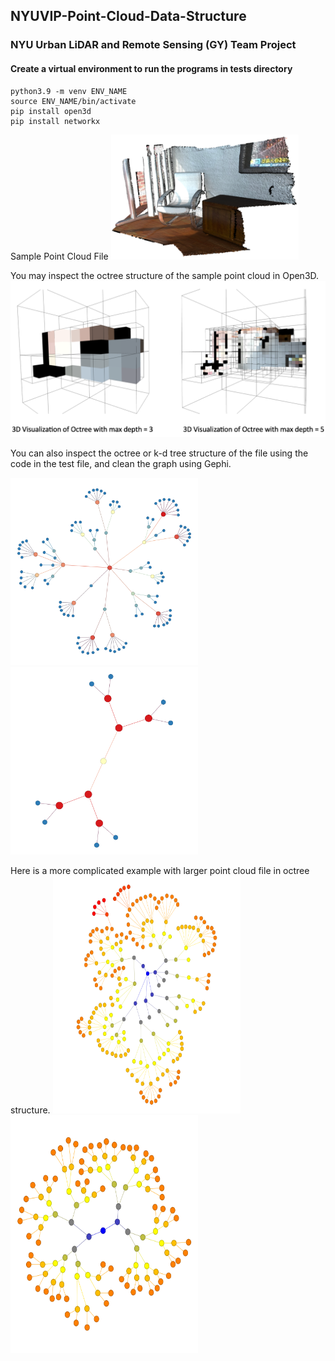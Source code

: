 ## NYUVIP-Point-Cloud-Data-Structure
### NYU Urban LiDAR and Remote Sensing (GY) Team Project

#### Create a virtual environment to run the programs in tests directory
```
python3.9 -m venv ENV_NAME
source ENV_NAME/bin/activate
pip install open3d
pip install networkx
```

Sample Point Cloud File
<img src="images/sample_data.png" width="300" height="200">

You may inspect the octree structure of the sample point cloud in Open3D.
<img src="images/test0_octree.png" width="550" height="250">

You can also inspect the octree or k-d tree structure of the file using the code in the test file, and clean the graph using Gephi.

<img src="images/test2_gephi_octree.png" width="300" height="300">
<img src="images/test2_gephi_kdtree.png" width="300" height="300">

Here is a  more complicated example with larger point cloud file in octree structure.
<img src="gephis/octree-cleaned/streetlight_chunked_octree.png" width="300" height="380">
<img src="gephis/kdtree-cleaned/streetlight_chunked_kdtree.png" width="300" height="380">